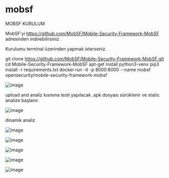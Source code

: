 # mobsf

MOBSF KURULUM

MobSF’yi https://github.com/MobSF/Mobile-Security-Framework-MobSF adresinden indirebilirsiniz .

Kurulumu terminal üzerinden yapmak isterseniz.

git clone https://github.com/MobSF/Mobile-Security-Framework-MobSF.git
cd Mobile-Security-Framework-MobSF
apt-get install python3-venv
pip3 install -r requirements.txt
docker run -it -p 8000:8000  --name mobsf opensecurity/mobile-security-framework-mobsf


![image](https://github.com/user-attachments/assets/f92bbf1f-1ce6-4c06-b3b3-62b244c81844)

upload and analiz kısmına testi yapılacak .apk dosyası sürüklenir ve static analize başlanır. 

![image](https://github.com/user-attachments/assets/edbf351a-5a95-41f9-a4cd-73c5d2d652e4)

dinamik analiz

![image](https://github.com/user-attachments/assets/648d79ee-9e63-4c88-a35d-ced5773e1ffb)

![image](https://github.com/user-attachments/assets/990a2ab3-7aaa-4027-9fe4-8b65bb597814)

![image](https://github.com/user-attachments/assets/1297e335-7c3f-46aa-aff5-269822111045)

![image](https://github.com/user-attachments/assets/a513a37d-54a3-45d3-ad52-5b73f5d89d7e)

![image](https://github.com/user-attachments/assets/c5e75392-9406-4a29-a504-24c217758c1a)




